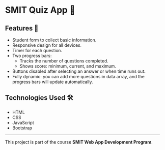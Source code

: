 # SMIT Quiz App 📝

## Features 🌟

- Student form to collect basic information.
- Responsive design for all devices.
- Timer for each question.
- Two progress bars:
  - Tracks the number of questions completed.
  - Shows score: minimum, current, and maximum.
- Buttons disabled after selecting an answer or when time runs out.
- Fully dynamic: you can add more questions in data array, and the progress bars will update automatically.

## Technologies Used 🛠️

- HTML
- CSS
- JavaScript
- Bootstrap

---

This project is part of the course **SMIT Web App Development Program**.  
